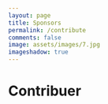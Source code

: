 ```yaml
---
layout: page
title: Sponsors
permalink: /contribute
comments: false
image: assets/images/7.jpg
imageshadow: true
---
```


# Contribuer

